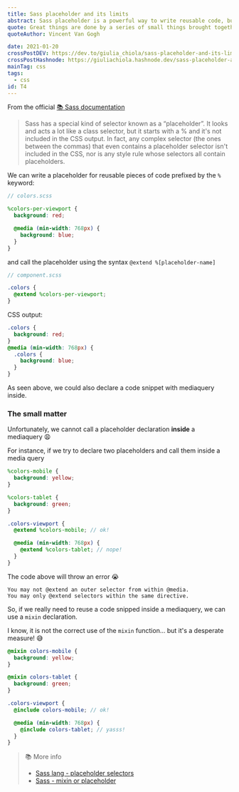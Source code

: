 ```yaml
---
title: Sass placeholder and its limits
abstract: Sass placeholder is a powerful way to write reusable code, but unfortunately it is not always applicable.
quote: Great things are done by a series of small things brought together
quoteAuthor: Vincent Van Gogh

date: 2021-01-20
crossPostDEV: https://dev.to/giulia_chiola/sass-placeholder-and-its-limits-4ba3
crossPostHashnode: https://giuliachiola.hashnode.dev/sass-placeholder-and-its-limits
mainTag: css
tags:
  - css
id: T4
---
```


From the official [📚 Sass documentation](https://sass-lang.com/documentation/style-rules/placeholder-selectors)

> Sass has a special kind of selector known as a “placeholder”. It looks and acts a lot like a class selector, but it starts with a % and it's not included in the CSS output. In fact, any complex selector (the ones between the commas) that even contains a placeholder selector isn't included in the CSS, nor is any style rule whose selectors all contain placeholders.

We can write a placeholder for reusable pieces of code prefixed by the `%` keyword:

```scss
// colors.scss

%colors-per-viewport {
  background: red;

  @media (min-width: 768px) {
    background: blue;
  }
}
```

and call the placeholder using the syntax `@extend %[placeholder-name]`

```scss
// component.scss

.colors {
  @extend %colors-per-viewport;
}
```

CSS output:

```css
.colors {
  background: red;
}
@media (min-width: 768px) {
  .colors {
    background: blue;
  }
}
```

As seen above, we could also declare a code snippet with mediaquery inside.

### The small matter

Unfortunately, we cannot call a placeholder declaration **inside** a mediaquery 😩

For instance, if we try to declare two placeholders and call them inside a media query

```scss
%colors-mobile {
  background: yellow;
}

%colors-tablet {
  background: green;
}
```

```scss
.colors-viewport {
  @extend %colors-mobile; // ok!

  @media (min-width: 768px) {
    @extend %colors-tablet; // nope!
  }
}
```

The code above will throw an error 😭

```shell
You may not @extend an outer selector from within @media.
You may only @extend selectors within the same directive.
```

So, if we really need to reuse a code snipped inside a mediaquery, we can use a `mixin` declaration.

I know, it is not the correct use of the `mixin` function... but it's a desperate measure! 😅


```scss
@mixin colors-mobile {
  background: yellow;
}

@mixin colors-tablet {
  background: green;
}
```

```scss
.colors-viewport {
  @include colors-mobile; // ok!

  @media (min-width: 768px) {
    @include colors-tablet; // yasss!
  }
}
```

> 📚 More info
>
> - [Sass lang - placeholder selectors](https://sass-lang.com/documentation/style-rules/placeholder-selectors)
> - [Sass - mixin or placeholder](https://www.sitepoint.com/sass-mixin-placeholder/)

